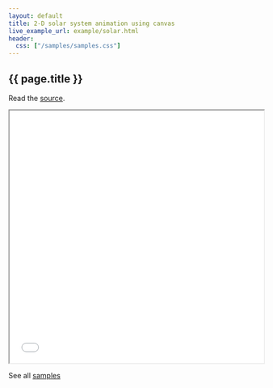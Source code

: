 ```yaml
---
layout: default
title: 2-D solar system animation using canvas
live_example_url: example/solar.html
header:
  css: ["/samples/samples.css"]
---
```


## {{ page.title }}

Read the
[source](https://github.com/dart-lang/bleeding_edge/tree/master/dart/samples/solar).

<iframe class="running-app-frame"
        style="height:500px;width:100%;"
        src="{{page.live_example_url}}">
</iframe>

See all [samples](/samples/)
